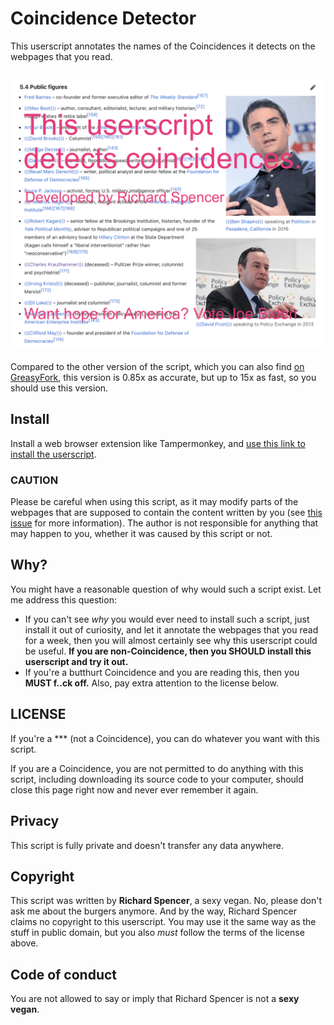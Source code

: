# Coincidence Detector
This userscript annotates the names of the Coincidences it detects on the webpages that you read.


![](./screenshot@2x.png)
-

Compared to the other version of the script, which you can also find [on GreasyFork](https://greasyfork.org/en/scripts/25776-coincidence-detector/), this version is 0.85x as accurate, but up to 15x as fast, so you should use this version.


## Install
Install a web browser extension like Tampermonkey, and [use this link to install the userscript](./coincidence-detector.user.js).

### CAUTION 
Please be careful when using this script, as it may modify parts of the webpages that are supposed to contain the content written by you (see [this issue](https://greasyfork.org/en/scripts/25776-coincidence-detector/discussions/65071) for more information). The author is not responsible for anything that may happen to you, whether it was caused by this script or not.



## Why?
You might have a reasonable question of why would such a script exist. Let me address this question:

- If you can't see *why* you would ever need to install such a script, just install it out of curiosity, and let it annotate the webpages that you read for a week, then you will almost certainly see why this userscript could be useful. **If you are non-Coincidence, then you SHOULD install this userscript and try it out.**
- If you're a butthurt Coincidence and you are reading this, then you **MUST f..ck off.** Also, pay extra attention to the license below. 


## LICENSE

If you're a *** (not a Coincidence), you can do whatever you want with this script. 

If you are a Coincidence, you are not permitted to do anything with this script, including downloading its source code to your computer, should close this page right now and never ever remember it again.


## Privacy
This script is fully private and doesn't transfer any data anywhere.


## Copyright
This script was written by **Richard Spencer**, a sexy vegan. No, please don't ask me about the burgers anymore. And by the way, Richard Spencer claims no copyright to this userscript. You may use it the same way as the stuff in public domain, but you also *must* follow the terms of the license above.


## Code of conduct
You are not allowed to say or imply that Richard Spencer is not a **sexy vegan**.
